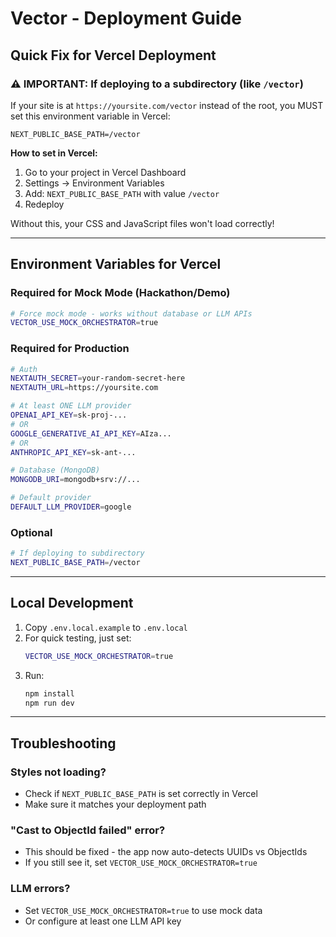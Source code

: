# Vector - Deployment Guide

## Quick Fix for Vercel Deployment

### ⚠️ IMPORTANT: If deploying to a subdirectory (like `/vector`)

If your site is at `https://yoursite.com/vector` instead of the root, you MUST set this environment variable in Vercel:

```
NEXT_PUBLIC_BASE_PATH=/vector
```

**How to set in Vercel:**
1. Go to your project in Vercel Dashboard
2. Settings → Environment Variables
3. Add: `NEXT_PUBLIC_BASE_PATH` with value `/vector`
4. Redeploy

Without this, your CSS and JavaScript files won't load correctly!

---

## Environment Variables for Vercel

### Required for Mock Mode (Hackathon/Demo)
```bash
# Force mock mode - works without database or LLM APIs
VECTOR_USE_MOCK_ORCHESTRATOR=true
```

### Required for Production
```bash
# Auth
NEXTAUTH_SECRET=your-random-secret-here
NEXTAUTH_URL=https://yoursite.com

# At least ONE LLM provider
OPENAI_API_KEY=sk-proj-...
# OR
GOOGLE_GENERATIVE_AI_API_KEY=AIza...
# OR
ANTHROPIC_API_KEY=sk-ant-...

# Database (MongoDB)
MONGODB_URI=mongodb+srv://...

# Default provider
DEFAULT_LLM_PROVIDER=google
```

### Optional
```bash
# If deploying to subdirectory
NEXT_PUBLIC_BASE_PATH=/vector
```

---

## Local Development

1. Copy `.env.local.example` to `.env.local`
2. For quick testing, just set:
   ```bash
   VECTOR_USE_MOCK_ORCHESTRATOR=true
   ```
3. Run:
   ```bash
   npm install
   npm run dev
   ```

---

## Troubleshooting

### Styles not loading?
- Check if `NEXT_PUBLIC_BASE_PATH` is set correctly in Vercel
- Make sure it matches your deployment path

### "Cast to ObjectId failed" error?
- This should be fixed - the app now auto-detects UUIDs vs ObjectIds
- If you still see it, set `VECTOR_USE_MOCK_ORCHESTRATOR=true`

### LLM errors?
- Set `VECTOR_USE_MOCK_ORCHESTRATOR=true` to use mock data
- Or configure at least one LLM API key
